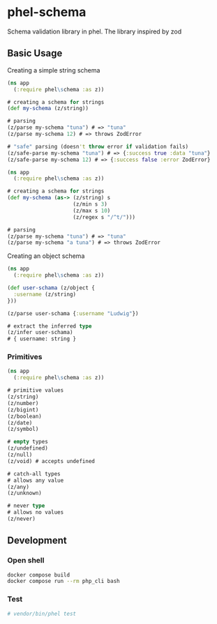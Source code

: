 # phel-schema

Schema validation library in phel. The library inspired by zod

## Basic Usage

Creating a simple string schema

```clojure
(ns app
  (:require phel\schema :as z))

# creating a schema for strings
(def my-schema (z/string))

# parsing
(z/parse my-schema "tuna") # => "tuna"
(z/parse my-schema 12) # => throws ZodError

# "safe" parsing (doesn't throw error if validation fails)
(z/safe-parse my-schema "tuna") # => {:success true :data "tuna"}
(z/safe-parse my-schema 12) # => {:success false :error ZodError}
```

```clojure
(ns app
  (:require phel\schema :as z))

# creating a schema for strings
(def my-schema (as-> (z/string) s
                     (z/min s 3)
                     (z/max s 10)
                     (z/regex s "/^t/")))

# parsing
(z/parse my-schema "tuna") # => "tuna"
(z/parse my-schema "a tuna") # => throws ZodError
```

Creating an object schema


```clojure
(ns app
  (:require phel\schema :as z))

(def user-schama (z/object {
  :username (z/string)
}))

(z/parse user-schama {:username "Ludwig"})

# extract the inferred type
(z/infer user-schama)
# { username: string }
```

### Primitives

```clojure
(ns app
  (:require phel\schema :as z))

# primitive values
(z/string)
(z/number)
(z/bigint)
(z/boolean)
(z/date)
(z/symbol)

# empty types
(z/undefined)
(z/null)
(z/void) # accepts undefined

# catch-all types
# allows any value
(z/any)
(z/unknown)

# never type
# allows no values
(z/never)
```


## Development

### Open shell

```bash
docker compose build
docker compose run --rm php_cli bash
```

### Test

```bash
# vendor/bin/phel test
```


